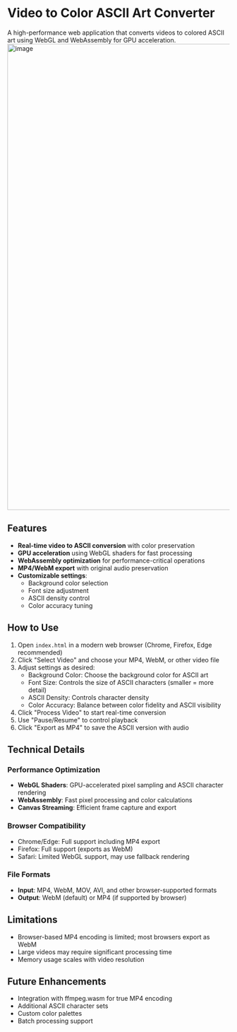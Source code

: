 # Video to Color ASCII Art Converter

A high-performance web application that converts videos to colored ASCII art using WebGL and WebAssembly for GPU acceleration.
<img width="1383" height="1055" alt="image" src="https://github.com/user-attachments/assets/d50504af-7d4c-4012-9304-fb5d830e435a" />

## Features

- **Real-time video to ASCII conversion** with color preservation
- **GPU acceleration** using WebGL shaders for fast processing
- **WebAssembly optimization** for performance-critical operations
- **MP4/WebM export** with original audio preservation
- **Customizable settings**:
  - Background color selection
  - Font size adjustment
  - ASCII density control
  - Color accuracy tuning

## How to Use

1. Open `index.html` in a modern web browser (Chrome, Firefox, Edge recommended)
2. Click "Select Video" and choose your MP4, WebM, or other video file
3. Adjust settings as desired:
   - Background Color: Choose the background color for ASCII art
   - Font Size: Controls the size of ASCII characters (smaller = more detail)
   - ASCII Density: Controls character density
   - Color Accuracy: Balance between color fidelity and ASCII visibility
4. Click "Process Video" to start real-time conversion
5. Use "Pause/Resume" to control playback
6. Click "Export as MP4" to save the ASCII version with audio

## Technical Details

### Performance Optimization

- **WebGL Shaders**: GPU-accelerated pixel sampling and ASCII character rendering
- **WebAssembly**: Fast pixel processing and color calculations
- **Canvas Streaming**: Efficient frame capture and export

### Browser Compatibility

- Chrome/Edge: Full support including MP4 export
- Firefox: Full support (exports as WebM)
- Safari: Limited WebGL support, may use fallback rendering

### File Formats

- **Input**: MP4, WebM, MOV, AVI, and other browser-supported formats
- **Output**: WebM (default) or MP4 (if supported by browser)

## Limitations

- Browser-based MP4 encoding is limited; most browsers export as WebM
- Large videos may require significant processing time
- Memory usage scales with video resolution

## Future Enhancements

- Integration with ffmpeg.wasm for true MP4 encoding
- Additional ASCII character sets
- Custom color palettes
- Batch processing support
